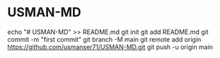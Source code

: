 # USMAN-MD
echo "# USMAN-MD" >> README.md
git init
git add README.md
git commit -m "first commit"
git branch -M main
git remote add origin https://github.com/usmanser71/USMAN-MD.git
git push -u origin main
